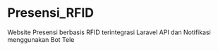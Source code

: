 # Presensi_RFID
 Website Presensi berbasis RFID terintegrasi Laravel API dan Notifikasi menggunakan Bot Tele
